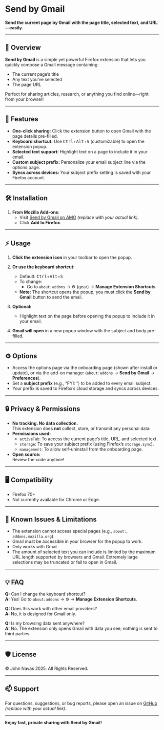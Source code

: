 # Send by Gmail

**Send the current page by Gmail with the page title, selected text, and URL—easily.**

---

## 🚀 Overview

**Send by Gmail** is a simple yet powerful Firefox extension that lets you quickly compose a Gmail message containing:
- The current page’s title
- Any text you’ve selected
- The page URL

Perfect for sharing articles, research, or anything you find online—right from your browser!

---

## 🎉 Features

- **One-click sharing:** Click the extension button to open Gmail with the page details pre-filled.
- **Keyboard shortcut:** Use <kbd>Ctrl</kbd>+<kbd>Alt</kbd>+<kbd>S</kbd> (customizable) to open the extension popup.
- **Selected text support:** Highlight text on a page to include it in your email.
- **Custom subject prefix:** Personalize your email subject line via the options page.
- **Syncs across devices:** Your subject prefix setting is saved with your Firefox account.

---

## 🛠️ Installation

1. **From Mozilla Add-ons:**
   - Visit [Send by Gmail on AMO](https://addons.mozilla.org/) *(replace with your actual link)*.
   - Click **Add to Firefox**.

---

## ⚡ Usage

1. **Click the extension icon** in your toolbar to open the popup.
2. **Or use the keyboard shortcut:**  
   - Default: <kbd>Ctrl</kbd>+<kbd>Alt</kbd>+<kbd>S</kbd>  
   - To change:  
     - Go to `about:addons` → ⚙️ (gear) → **Manage Extension Shortcuts**
   - **Note:** The shortcut opens the popup; you must click the **Send by Gmail** button to send the email.

3. **Optional:**  
   - Highlight text on the page before opening the popup to include it in your email.

4. **Gmail will open** in a new popup window with the subject and body pre-filled.

---

## ⚙️ Options

- Access the options page via the onboarding page (shown after install or update), or via the add-on manager (`about:addons` → **Send by Gmail** → **Preferences**).
- Set a **subject prefix** (e.g., “FYI: ”) to be added to every email subject.
- Your prefix is saved to Firefox’s cloud storage and syncs across devices.

---

## 🔒 Privacy & Permissions

- **No tracking. No data collection.**  
  This extension does **not** collect, store, or transmit any personal data.
- **Permissions used:**
  - `activeTab`: To access the current page’s title, URL, and selected text.
  - `storage`: To save your subject prefix (using Firefox’s `storage.sync`).
  - `management`: To allow self-uninstall from the onboarding page.
- **Open source:**  
  Review the code anytime!

---

## 🖥️ Compatibility

- Firefox 70+
- Not currently available for Chrome or Edge.

---

## 📝 Known Issues & Limitations

- The extension cannot access special pages (e.g., `about:`, `addons.mozilla.org`).
- Gmail must be accessible in your browser for the popup to work.
- Only works with Gmail.
- The amount of selected text you can include is limited by the maximum URL length supported by browsers and Gmail. Extremely large selections may be truncated or fail to open in Gmail.

---

## 💡 FAQ

**Q:** Can I change the keyboard shortcut?  
**A:** Yes! Go to `about:addons` → ⚙️ → **Manage Extension Shortcuts**.

**Q:** Does this work with other email providers?  
**A:** No, it is designed for Gmail only.

**Q:** Is my browsing data sent anywhere?  
**A:** No. The extension only opens Gmail with data you see; nothing is sent to third parties.

---

## 🛡️ License

© John Navas 2025. All Rights Reserved.

---

## 📫 Support

For questions, suggestions, or bug reports, please open an issue on [GitHub](https://github.com/your-repo) *(replace with your actual link)*.

---

**Enjoy fast, private sharing with Send by Gmail!**
